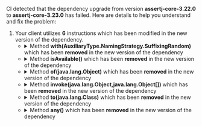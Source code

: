 CI detected that the dependency upgrade from version **assertj-core-3.22.0** to **assertj-core-3.23.0** has failed. Here are details to help you understand and fix the problem:
1. Your client utilizes **6** instructions which has been modified in the new version of the dependency.
   * <details>
        <summary>Method <b>with(AuxiliaryType.NamingStrategy.SuffixingRandom)</b> which has been <b>removed</b> in the new version of the dependency</summary>
            
        * <details>
          <summary>The failure is identified from the logs generated in the build process. </summary>
          
            *   >[[ERROR] /assertj-vavr/src/main/java/org/assertj/vavr/api/VavrAssumptions.java:[50,26] cannot find symbol](https://github.com/chains-project/breaking-good/actions/runs/8110103454/job/22166641300#step:4:1135)
            *   An error was detected in line 50 which is making use of an outdated API.
             ``` java
             50   new org.assertj.core.internal.bytebuddy.ByteBuddy().with(org.assertj.core.internal.bytebuddy.dynamic.scaffold.TypeValidation.DISABLED).with(new org.assertj.core.internal.bytebuddy.implementation.auxiliary.AuxiliaryType.NamingStrategy.SuffixingRandom("Assertj$Assumptions"));
            ```
            *   >[[ERROR] /assertj-vavr/src/main/java/org/assertj/vavr/api/VavrAssumptions.java:[50,26] cannot find symbol](https://github.com/chains-project/breaking-good/actions/runs/8110103454/job/22166641300#step:4:1135)
            *   An error was detected in line 50 which is making use of an outdated API.
             ``` java
             50   new org.assertj.core.internal.bytebuddy.ByteBuddy().with(org.assertj.core.internal.bytebuddy.dynamic.scaffold.TypeValidation.DISABLED).with(new org.assertj.core.internal.bytebuddy.implementation.auxiliary.AuxiliaryType.NamingStrategy.SuffixingRandom("Assertj$Assumptions"));
            ```
            *   >[[ERROR] /assertj-vavr/src/main/java/org/assertj/vavr/api/VavrAssumptions.java:[50,26] cannot find symbol](https://github.com/chains-project/breaking-good/actions/runs/8110103454/job/22166641300#step:4:1135)
            *   An error was detected in line 50 which is making use of an outdated API.
             ``` java
             50   new org.assertj.core.internal.bytebuddy.ByteBuddy().with(org.assertj.core.internal.bytebuddy.dynamic.scaffold.TypeValidation.DISABLED);
            ```
            *   >[[ERROR] /assertj-vavr/src/main/java/org/assertj/vavr/api/VavrAssumptions.java:[50,26] cannot find symbol](https://github.com/chains-project/breaking-good/actions/runs/8110103454/job/22166641300#step:4:1135)
            *   An error was detected in line 50 which is making use of an outdated API.
             ``` java
             50   new org.assertj.core.internal.bytebuddy.ByteBuddy().with(org.assertj.core.internal.bytebuddy.dynamic.scaffold.TypeValidation.DISABLED);
            ```

          </details>
            
     </details>
   * <details>
        <summary>Method <b>isAvailable()</b> which has been <b>removed</b> in the new version of the dependency</summary>
            
        * <details>
          <summary>The failure is identified from the logs generated in the build process. </summary>
          
            *   >[[ERROR] /assertj-vavr/src/main/java/org/assertj/vavr/api/ClassLoadingStrategyFactory.java:[30,26] package ClassInjector does not exist](https://github.com/chains-project/breaking-good/actions/runs/8110103454/job/22166641300#step:4:1159)
            *   An error was detected in line 30 which is making use of an outdated API.
             ``` java
             30   org.assertj.core.internal.bytebuddy.dynamic.loading.ClassInjector.UsingReflection.isAvailable();
            ```
            *   >[[ERROR] /assertj-vavr/src/main/java/org/assertj/vavr/api/ClassLoadingStrategyFactory.java:[30,26] package ClassInjector does not exist](https://github.com/chains-project/breaking-good/actions/runs/8110103454/job/22166641300#step:4:1159)
            *   An error was detected in line 30 which is making use of an outdated API.
             ``` java
             30   org.assertj.core.internal.bytebuddy.dynamic.loading.ClassInjector.UsingReflection.isAvailable();
            ```
            *   >[[ERROR] /assertj-vavr/src/main/java/org/assertj/vavr/api/ClassLoadingStrategyFactory.java:[32,33] package ClassInjector does not exist](https://github.com/chains-project/breaking-good/actions/runs/8110103454/job/22166641300#step:4:1161)
            *   An error was detected in line 32 which is making use of an outdated API.
             ``` java
             32   org.assertj.core.internal.bytebuddy.dynamic.loading.ClassInjector.UsingLookup.isAvailable();
            ```
            *   >[[ERROR] /assertj-vavr/src/main/java/org/assertj/vavr/api/ClassLoadingStrategyFactory.java:[32,33] package ClassInjector does not exist](https://github.com/chains-project/breaking-good/actions/runs/8110103454/job/22166641300#step:4:1161)
            *   An error was detected in line 32 which is making use of an outdated API.
             ``` java
             32   org.assertj.core.internal.bytebuddy.dynamic.loading.ClassInjector.UsingLookup.isAvailable();
            ```

          </details>
            
     </details>
   * <details>
        <summary>Method <b>of(java.lang.Object)</b> which has been <b>removed</b> in the new version of the dependency</summary>
            
        * <details>
          <summary>The failure is identified from the logs generated in the build process. </summary>
          
            *   >[[ERROR] /assertj-vavr/src/main/java/org/assertj/vavr/api/ClassLoadingStrategyFactory.java:[34,44] package ClassLoadingStrategy does not exist](https://github.com/chains-project/breaking-good/actions/runs/8110103454/job/22166641300#step:4:1162)
            *   An error was detected in line 34 which is making use of an outdated API.
             ``` java
             34   org.assertj.core.internal.bytebuddy.dynamic.loading.ClassLoadingStrategy.UsingLookup.of(org.assertj.vavr.api.ClassLoadingStrategyFactory.PRIVATE_LOOKUP_IN.invoke(null, assertClass, org.assertj.vavr.api.ClassLoadingStrategyFactory.LOOKUP));
            ```

          </details>
            
     </details>
   * <details>
        <summary>Method <b>invoke(java.lang.Object,java.lang.Object[])</b> which has been <b>removed</b> in the new version of the dependency</summary>
            
        * <details>
          <summary>The failure is identified from the logs generated in the build process. </summary>
          
            *   >[[ERROR] /assertj-vavr/src/main/java/org/assertj/vavr/api/ClassLoadingStrategyFactory.java:[34,44] package ClassLoadingStrategy does not exist](https://github.com/chains-project/breaking-good/actions/runs/8110103454/job/22166641300#step:4:1162)
            *   An error was detected in line 34 which is making use of an outdated API.
             ``` java
             34   org.assertj.vavr.api.ClassLoadingStrategyFactory.PRIVATE_LOOKUP_IN.invoke(null, assertClass, org.assertj.vavr.api.ClassLoadingStrategyFactory.LOOKUP);
            ```
            *   >[[ERROR] /assertj-vavr/src/main/java/org/assertj/vavr/api/ClassLoadingStrategyFactory.java:[34,44] package ClassLoadingStrategy does not exist](https://github.com/chains-project/breaking-good/actions/runs/8110103454/job/22166641300#step:4:1162)
            *   An error was detected in line 34 which is making use of an outdated API.
             ``` java
             34   org.assertj.vavr.api.ClassLoadingStrategyFactory.PRIVATE_LOOKUP_IN.invoke(null, assertClass, org.assertj.vavr.api.ClassLoadingStrategyFactory.LOOKUP);
            ```

          </details>
            
     </details>
   * <details>
        <summary>Method <b>to(java.lang.Class)</b> which has been <b>removed</b> in the new version of the dependency</summary>
            
        * <details>
          <summary>The failure is identified from the logs generated in the build process. </summary>
          
            *   >[[ERROR] /assertj-vavr/src/main/java/org/assertj/vavr/api/VavrAssumptions.java:[53,26] cannot find symbol](https://github.com/chains-project/breaking-good/actions/runs/8110103454/job/22166641300#step:4:1138)
            *   An error was detected in line 53 which is making use of an outdated API.
             ``` java
             53   org.assertj.core.internal.bytebuddy.implementation.MethodDelegation.to(org.assertj.vavr.api.VavrAssumptions.AssumptionMethodInterceptor.class);
            ```

          </details>
            
     </details>
   * <details>
        <summary>Method <b>any()</b> which has been <b>removed</b> in the new version of the dependency</summary>
            
        * <details>
          <summary>The failure is identified from the logs generated in the build process. </summary>
          
            *   >[[ERROR] /assertj-vavr/src/main/java/org/assertj/vavr/api/VavrAssumptions.java:[223,25] cannot find symbol](https://github.com/chains-project/breaking-good/actions/runs/8110103454/job/22166641300#step:4:1181)
            *   An error was detected in line 223 which is making use of an outdated API.
             ``` java
             223   any();
            ```

          </details>
            
     </details>


